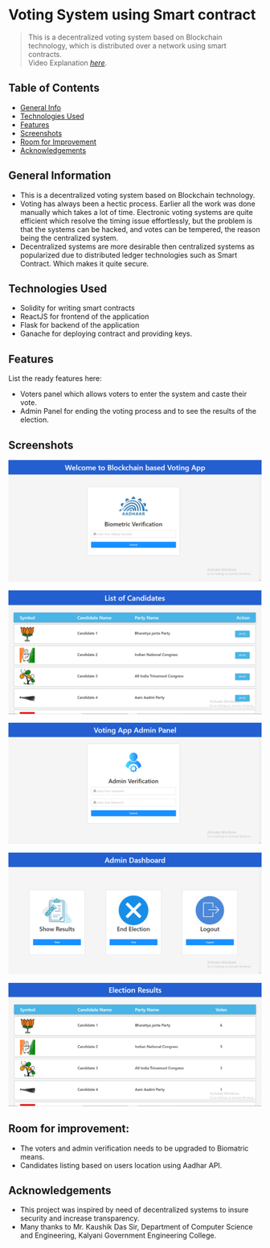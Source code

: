 # Voting System using Smart contract
> This is a decentralized voting system based on Blockchain technology, which is distributed over a network using smart contracts.  
> Video Explanation [_here_](https://youtu.be/AyliXUSLXj8). <!-- If you have the project hosted somewhere, include the link here. -->

## Table of Contents
* [General Info](#general-information)
* [Technologies Used](#technologies-used)
* [Features](#features)
* [Screenshots](#screenshots)
* [Room for Improvement](#room-for-improvement)
* [Acknowledgements](#acknowledgements)



## General Information
- This is a decentralized voting system based on Blockchain technology.
- Voting has always been a hectic process. Earlier all the work was done manually which takes a lot of time. Electronic  voting systems are quite efficient which resolve the timing issue effortlessly, but the problem is that the systems can be hacked, and votes can be tempered, the reason  being  the  centralized  system. 
-  Decentralized  systems  are  more  desirable  then  centralized  systems  as popularized due to distributed ledger technologies such as Smart Contract. Which makes it quite secure.



## Technologies Used
- Solidity for writing smart contracts
- ReactJS for frontend of the application
- Flask for backend of the application
- Ganache for deploying contract and providing keys.


## Features
List the ready features here:
- Voters panel which allows voters to enter the system and caste their vote.
- Admin Panel for ending the voting process and to see the results of the election.


## Screenshots
![Example screenshot](./screenshots/voter_login.png)

![Example screenshot](./screenshots/candidates_list.png)

![Example screenshot](./screenshots/admin_login.png)

![Example screenshot](./screenshots/admin_dashboard.png)

![Example screenshot](./screenshots/results.png)
<!-- If you have screenshots you'd like to share, include them here. -->


## Room for improvement:
- The voters and admin verification needs to be upgraded to Biomatric means.
- Candidates listing based on users location using Aadhar API.


## Acknowledgements
- This project was inspired by need of decentralized systems to insure security and increase transparency.
- Many thanks to Mr. Kaushik Das Sir, Department of Computer Science and Engineering, Kalyani Government Engineering College.

